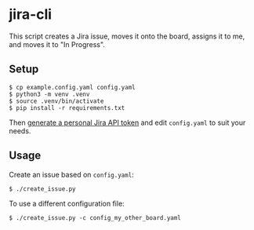 # jira-cli

This script creates a Jira issue, moves it onto the board, assigns it to me, and moves it to "In Progress".

## Setup
```
$ cp example.config.yaml config.yaml
$ python3 -m venv .venv
$ source .venv/bin/activate
$ pip install -r requirements.txt
```
Then [generate a personal Jira API token](https://id.atlassian.com/manage-profile/security/api-tokens) and edit `config.yaml` to suit your needs.

## Usage
Create an issue based on `config.yaml`:
```
$ ./create_issue.py
```
To use a different configuration file:
```
$ ./create_issue.py -c config_my_other_board.yaml
```
